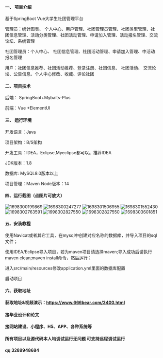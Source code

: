 #### 一、 项目介绍
基于SpringBoot Vue大学生社团管理平台

管理员：统计图表、 个人中心、用户管理、社团管理员管理、社团类型管理、社团信息管理、活动分类管理、社团活动管理、申请加入管理、活动报名管理、交流论坛、系统管理

社团管理员：个人中心、 社团信息管理、社团活动管理、申请加入管理、中活动报名管理

用户：社团信息推荐、社团活动推荐、登录注册、社团信息、 社团活动、 交流论坛、公告信息、个人中心修改、收藏、评论社团

#### 二、项目技术
后端： SpringBoot+Mybaits-Plus

前端：Vue +ElementUI 

#### 三、 运行环境
开发语言：Java

项目架构：B/S架构

开发工具：IDEA，Eclipse,Myeclipse都可以。推荐IDEA

JDK版本：1.8

数据库: MySQL8.0版本以上

项目管理：Maven
Node版本：14
#### 四、运行截图（点图片可放大）
![1698300199869](https://github.com/666bears/teamings/assets/143094776/a3bdbb0d-04af-4b3e-94e9-3c119cd50ed0)
![1698300247277](https://github.com/666bears/teamings/assets/143094776/c24049ab-7ad6-421a-bdb8-9e2cf195c952)
![1698301506955](https://github.com/666bears/teamings/assets/143094776/2a178138-2fe0-4544-af66-591cc47cb244)
![1698301552430](https://github.com/666bears/teamings/assets/143094776/d4b1dc31-4607-4478-bd40-a3c9bf0e1b89)
![1698302763591](https://github.com/666bears/teamings/assets/143094776/57319ed1-d18e-4ff9-bf80-1bb976437767)
![1698302827550](https://github.com/666bears/teamings/assets/143094776/d2146b7a-4fc8-4d15-b071-9f476a0a4584)
![1698302827550](https://github.com/666bears/teamings/assets/143094776/b541a36f-f834-4cf6-b620-caa88b3163bf)
![1698303601851](https://github.com/666bears/teamings/assets/143094776/146d8814-f9ef-4e68-9fb9-f9d6288bbab8)



#### 五、安装教程
使用Navicat或者其它工具，在mysql中创建对应名称的数据库，并导入项目的sql文件；

使用IDEA/Eclipse导入项目，若为maven项目请选择maven;导入成功后请执行maven clean;maven install命令，然后运行；

进入src/main/resources修改application.yml里面的数据库配置

启动项目
#### 六、获取地址
#### 获取地址&视频演示：https://www.666bear.com/3400.html

#### 接毕业设计和论文
#### 接网站建设、小程序、H5、APP、各种系统等
#### 所有项目以及源代码本人均调试运行无问题 可支持远程调试运行
#### qq 3289948684
